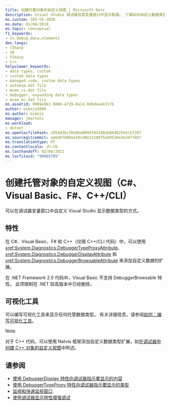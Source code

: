```yaml
---
title: 创建托管对象的自定义视图 | Microsoft Docs
description: Visual Studio 调试器在其变量窗口中显示数据。 了解如何自定义数据类型（包括自定义类型）的显示方式。
ms.custom: SEO-VS-2020
ms.date: 01/08/2019
ms.topic: conceptual
f1_keywords:
- vs.debug.data.elements
dev_langs:
- CSharp
- VB
- FSharp
- C++
helpviewer_keywords:
- data types, custom
- custom data types
- managed code, custom data types
- autoexp.dat file
- mcee_cs.dat file
- debugger, expanding data types
- mcee_mc.dat file
ms.assetid: 9969e9b2-9008-4729-8a14-0d6deaa61576
author: mikejo5000
ms.author: mikejo
manager: jmartens
ms.workload:
- dotnet
ms.openlocfilehash: c054d3bcfbb06d0093f04190ab8b4825b5cbf20f
ms.sourcegitcommit: ae6d47b09a439cd0e13180f5e89510e3e347fd47
ms.translationtype: HT
ms.contentlocale: zh-CN
ms.lasthandoff: 02/08/2021
ms.locfileid: "99865795"
---
```

# <a name="create-custom-views-of-managed-objects-c-visual-basic-f-ccli"></a>创建托管对象的自定义视图（C#、Visual Basic、F#、C++/CLI）
可以在调试器变量窗口中自定义 Visual Studio 显示数据类型的方式。

## <a name="attributes"></a>特性

在 C#、Visual Basic、F# 和 C++（仅限 C++/CLI 代码）中，可以使用 <xref:System.Diagnostics.DebuggerTypeProxyAttribute>、<xref:System.Diagnostics.DebuggerDisplayAttribute> 和 <xref:System.Diagnostics.DebuggerBrowsableAttribute> 来添加自定义数据的扩展。

在 .NET Framework 2.0 代码中，Visual Basic 不支持 DebuggerBrowsable 特性。 此项限制在 .NET 较高版本中已经删除。

## <a name="visualizers"></a>可视化工具

可以编写可视化工具来显示任何托管数据类型。 有关详细信息，请参阅[如何：编写可视化工具](create-custom-visualizers-of-data.md)。

> [!NOTE]
> 对于 C++ 代码，可以使用 Natvis 框架添加自定义数据类型扩展，如[在调试器中创建 C++ 对象的自定义视图](create-custom-views-of-native-objects.md)中所述。

## <a name="see-also"></a>请参阅

- [使用 DebuggerDisplay 特性向调试器指示要显示的内容](../debugger/using-the-debuggerdisplay-attribute.md)
- [使用 DebuggerTypeProxy 特性向调试器指示要显示的类型](../debugger/using-debuggertypeproxy-attribute.md)
- [监视和快速监视窗口](../debugger/watch-and-quickwatch-windows.md)
- [使用调试器显示特性增强调试](/dotnet/framework/debug-trace-profile/enhancing-debugging-with-the-debugger-display-attributes)
